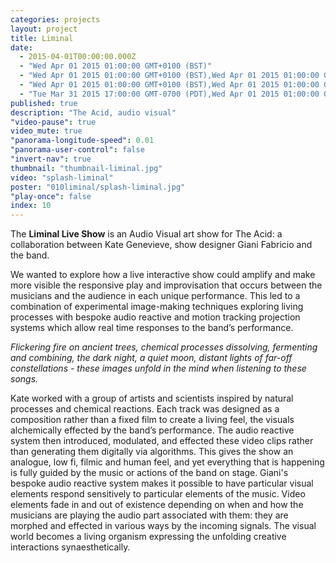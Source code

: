 ```yaml
---
categories: projects
layout: project
title: Liminal
date: 
  - 2015-04-01T00:00:00.000Z
  - "Wed Apr 01 2015 01:00:00 GMT+0100 (BST)"
  - "Wed Apr 01 2015 01:00:00 GMT+0100 (BST),Wed Apr 01 2015 01:00:00 GMT+0100 (BST)"
  - "Wed Apr 01 2015 01:00:00 GMT+0100 (BST),Wed Apr 01 2015 01:00:00 GMT+0100 (BST),Wed Apr 01 2015 01:00:00 GMT+0100 (BST),Wed Apr 01 2015 01:00:00 GMT+0100 (BST)"
  - "Tue Mar 31 2015 17:00:00 GMT-0700 (PDT),Wed Apr 01 2015 01:00:00 GMT+0100 (BST),Wed Apr 01 2015 01:00:00 GMT+0100 (BST),Wed Apr 01 2015 01:00:00 GMT+0100 (BST),Wed Apr 01 2015 01:00:00 GMT+0100 (BST),Wed Apr 01 2015 01:00:00 GMT+0100 (BST),Wed Apr 01 2015 01:00:00 GMT+0100 (BST),Wed Apr 01 2015 01:00:00 GMT+0100 (BST)"
published: true
description: "The Acid, audio visual"
"video-pause": true
video_mute: true
"panorama-longitude-speed": 0.01
"panorama-user-control": false
"invert-nav": true
thumbnail: "thumbnail-liminal.jpg"
video: "splash-liminal"
poster: "010liminal/splash-liminal.jpg"
"play-once": false
index: 10
---
```


The **Liminal Live Show** is an Audio Visual art show for The Acid: a collaboration between Kate Genevieve, show designer Giani Fabricio and the band.

We wanted to explore how a live interactive show could amplify and make more visible the responsive play and improvisation that occurs between the musicians and the audience in each unique performance. This led to a combination of experimental image-making techniques exploring living processes with bespoke audio reactive and motion tracking projection systems which allow real time responses to the band’s performance.

_Flickering fire on ancient trees, chemical processes dissolving, fermenting and combining, the dark night, a quiet moon, distant lights of far-off constellations - these images unfold in the mind when listening to these songs._

Kate worked with a group of artists and scientists inspired by natural processes and chemical reactions. Each track was designed as a composition rather than a fixed film to create a living feel, the visuals alchemically effected by the band’s performance. The audio reactive system then introduced, modulated, and effected these video clips rather than generating them digitally via algorithms. This gives the show an analogue, low fi, filmic and human feel, and yet everything that is happening is fully guided by the music or actions of the band on stage. Giani's bespoke audio reactive system makes it possible to have particular visual elements respond sensitively to particular elements of the music. Video elements fade in and out of existence depending on when and how the musicians are playing the audio part associated with them: they are morphed and effected in various ways by the incoming signals. The visual world becomes a living organism expressing the unfolding creative interactions synaesthetically.